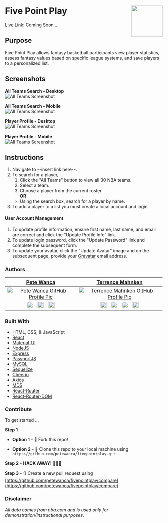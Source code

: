 # Five Point Play <img align="right" width="100" height="100" src="../media/logo.png">
Live Link: Coming Soon ...  
   
## Purpose  
Five Point Play allows fantasy basketball participants view player statistics, assess fantasy values based on specific league systems, and save players to a personalized list.  

## Screenshots  
**All Teams Search - Desktop**  
![All Teams Screenshot](../media/allteams.png?raw=true)  
  
**All Teams Search - Mobile**  
![All Teams Screenshot](../media/allteams-mobile.png?raw=true)  
  
**Player Profile - Desktop**  
![All Teams Screenshot](../media/playerprofile.png?raw=true)  
  
**Player Profile - Mobile**  
![All Teams Screenshot](../media/playerprofile-mobile.png?raw=true)
  
## Instructions  
1. Navigate to --insert link here--.
2. To search for a player,  
   1. Click the "All Teams" button to view all 30 NBA teams.  
   2. Select a team.  
   3. Choose a player from the current roster.  
    **OR**  
   - Using the search box, search for a player by name.  
3. To add a player to a list you must create a local account and login.
#### User Account Management
1. To update profile information, ensure first name, last name, and email are correct and click the "Update Profile Info" link.  
2. To update login password, click the "Update Password" link and complete the subsequent form.  
3. To update your avatar, click the "Update Avatar" image and on the subsequent page, provide your [Gravatar](https://gravatar.com) email address.

### Authors
| <a href="http://petewanca.github.io/portfolio" target="_blank">**Pete Wanca**</a> | <a href="https://terrence.codes" target="_blank">**Terrence Mahnken**</a> |
| :---: | :---: |
| [![Pete Wanca GitHub Profile Pic](https://avatars1.githubusercontent.com/u/31027058?v=3&s=200)](https://github.com/petewanca)    | [![Terrence Mahnken GitHub Profile Pic](https://avatars1.githubusercontent.com/u/25600473?v=3&s=200)](https://github.com/TerrenceMM2) |
| <a style="padding: 5px;" href="mailto:pete.wanca@gmail.com" target="_blank"><img src="../media/email.png?raw=true" width="20"/></a>     <a style="padding: 5px;" href="https://github.com/petewanca" target="_blank"><img src="../media/github.png?raw=true" width="20"/></a>     <a style="padding: 5px;" href="https://www.linkedin.com/in/petewanca/" target="_blank"><img src="../media/linkedin.png?raw=true" width="20"/></a> | <a style="padding: 5px;" href="mailto:terrencemm2@gmail.com" target="_blank"><img src="../media/email.png?raw=true" width="20"/></a>     <a style="padding: 5px;" href="https://github.com/TerrenceMM2" target="_blank"><img src="../media/github.png?raw=true" width="20"/></a>     <a style="padding: 5px;" href="https://www.linkedin.com/in/terrencemahnken/" target="_blank"><img src="../media/linkedin.png?raw=true" width="20"/></a>     <a style="padding: 5px;" href="https://twitter.com/TerrenceMahnken" target="_blank"><img src="../media/twitter.png?raw=true" width="20"/></a>
 
### Built With
- HTML, CSS, & JavaScript
- [React](https://reactjs.org/)
- [Material-UI](https://material-ui.com/)
- [NodeJS](https://nodejs.org/en/)
- [Express](https://www.npmjs.com/package/express)
- [PassportJS](http://www.passportjs.org/)
- [MySQL](https://www.mysql.com/)
- [Sequelize](https://www.npmjs.com/package/sequelize)
- [Cheerio](https://www.npmjs.com/package/cheerio)
- [Axios](https://www.npmjs.com/package/axios)
- [MD5](https://www.npmjs.com/package/md5)
- [React-Router](https://www.npmjs.com/package/react-router)
- [React-Router-DOM](https://www.npmjs.com/package/react-router-dom)

### Contribute  

To get started ...

**Step 1**

- **Option 1** - 🍴 Fork this repo!

- **Option 2** - 👯 Clone this repo to your local machine using `https://github.com/petewanca/fivepointplay.git`

**Step 2** - **HACK AWAY!** 🔨🔨🔨

**Step 3** - 🔃 Create a new pull request using [https://github.com/petewanca/fivepointplay/compare](https://github.com/petewanca/fivepointplay/compare)  

### Disclaimer  
*All data comes from nba.com and is used only for demonstration/instructional purposes.*